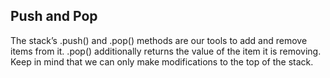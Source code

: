 ## Push and Pop

The stack’s .push() and .pop() methods are our tools to add and remove items from it. .pop() additionally returns the value of the item it is removing. Keep in mind that we can only make modifications to the top of the stack.
